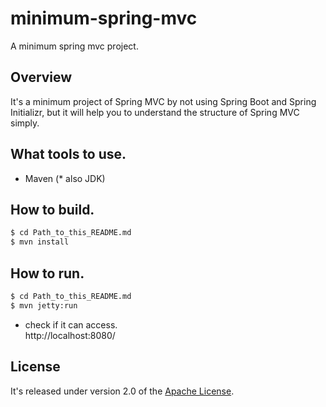 # minimum-spring-mvc
A minimum spring mvc project.

## Overview
It's a minimum project of Spring MVC by not using Spring Boot and Spring Initializr, 
but it will help you to understand the structure of Spring MVC simply.

## What tools to use.
- Maven (* also JDK)

## How to build.
```sh
$ cd Path_to_this_README.md
$ mvn install
```

## How to run.
```sh
$ cd Path_to_this_README.md
$ mvn jetty:run
```
- check if it can access.  
http://localhost:8080/

## License
It's released under version 2.0 of the [Apache License](https://www.apache.org/licenses/LICENSE-2.0).